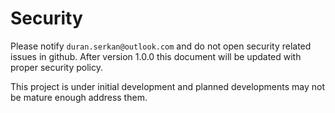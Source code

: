 # Security
Please notify `duran.serkan@outlook.com` and do not open security related issues in github.
After version 1.0.0 this document will be updated with proper security policy.


This project is under initial development and planned developments may not be mature enough address them.